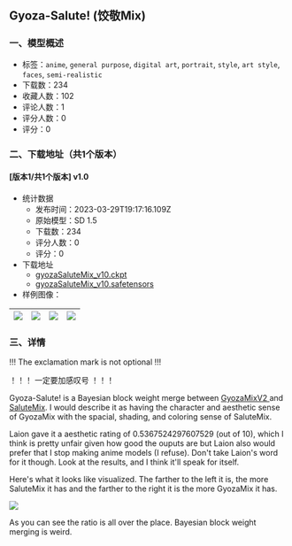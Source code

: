 ## Gyoza-Salute! (饺敬Mix)
### 一、模型概述

- 标签：`anime`, `general purpose`, `digital art`, `portrait`, `style`, `art style`, `faces`, `semi-realistic`
- 下载数：234
- 收藏人数：102
- 评论人数：1
- 评分人数：0
- 评分：0

### 二、下载地址（共1个版本）

#### [版本1/共1个版本] v1.0

- 统计数据
  - 发布时间：2023-03-29T19:17:16.109Z
  - 原始模型：SD 1.5
  - 下载数：234
  - 评分人数：0
  - 评分：0
- 下载地址
  - [gyozaSaluteMix_v10.ckpt](https://civitai.com/api/download/models/31034?type=Model&format=PickleTensor&size=full&fp=fp16)
  - [gyozaSaluteMix_v10.safetensors](https://civitai.com/api/download/models/31034)
- 样例图像：

| <img src="https://image.civitai.com/xG1nkqKTMzGDvpLrqFT7WA/593ed467-dc69-44f2-b53c-35ddf320ef00/width=450/353404.jpeg" /> | <img src="https://image.civitai.com/xG1nkqKTMzGDvpLrqFT7WA/aeee0958-418a-479c-afba-d696014d2e00/width=450/358345.jpeg" /> | <img src="https://image.civitai.com/xG1nkqKTMzGDvpLrqFT7WA/7623cb2d-cd5b-463e-25bf-f6c4c6552800/width=450/352979.jpeg" /> | <img src="https://image.civitai.com/xG1nkqKTMzGDvpLrqFT7WA/880761ba-6152-4936-dd53-e864bc62b500/width=450/352978.jpeg" /> |
| ---- | ---- | ---- | ---- |


### 三、详情
<p>!!! The exclamation mark is not optional !!!</p><p>！！！ 一定要加感叹号 ！！！</p><p>Gyoza-Salute! is a Bayesian block weight merge between <a target="_blank" rel="ugc" href="https://civitai.com/models/14734/store-bought-gyoza-mix">GyozaMixV2 </a>and <a target="_blank" rel="ugc" href="https://civitai.com/models/19238/salutemix">SaluteMix</a>. I would describe it as having the character and aesthetic sense of GyozaMix with the spacial, shading, and coloring sense of SaluteMix.</p><p></p><p>Laion gave it a aesthetic rating of 0.5367524297607529 (out of 10), which I think is pretty unfair given how good the ouputs are but Laion also would prefer that I stop making anime models (I refuse). Don't take Laion's word for it though. Look at the results, and I think it'll speak for itself.</p><p></p><p>Here's what it looks like visualized. The farther to the left it is, the more SaluteMix it has and the farther to the right it is the more GyozaMix it has.</p><img src="https://imagecache.civitai.com/xG1nkqKTMzGDvpLrqFT7WA/96d099c6-d492-4a63-4aff-a02f03cff600/width=525/96d099c6-d492-4a63-4aff-a02f03cff600" /><p>As you can see the ratio is all over the place. Bayesian block weight merging is weird.</p>
